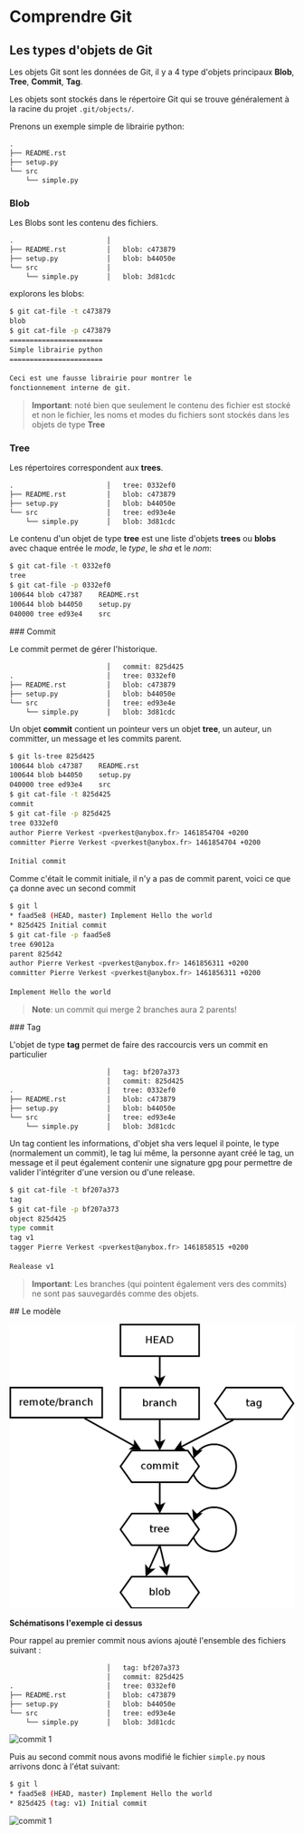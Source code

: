 # Comprendre Git

## Les types d'objets de Git

Les objets Git sont les données de Git, il y a 4 type d'objets principaux
**Blob**, **Tree**, **Commit**, **Tag**.

Les objets sont stockés dans le répertoire Git qui se trouve généralement à la
racine du projet ``.git/objects/``.

Prenons un exemple simple de librairie python:

```
.
├── README.rst
├── setup.py
└── src
    └── simple.py
```

### Blob

Les Blobs sont les contenu des fichiers.

```
.                       │ 
├── README.rst          │   blob: c473879
├── setup.py            │   blob: b44050e 
└── src                 │
    └── simple.py       │   blob: 3d81cdc

```

explorons les blobs:

```bash
$ git cat-file -t c473879
blob
$ git cat-file -p c473879
=======================
Simple librairie python
=======================

Ceci est une fausse librairie pour montrer le
fonctionnement interne de git.
```

> **Important**: noté bien que seulement le contenu des fichier est stocké et
> non le fichier, les noms et modes du fichiers sont stockés dans les objets
> de type **Tree**


### Tree

Les répertoires correspondent aux **trees**.

```
.                       │   tree: 0332ef0
├── README.rst          │   blob: c473879
├── setup.py            │   blob: b44050e 
└── src                 │   tree: ed93e4e
    └── simple.py       │   blob: 3d81cdc
```

Le contenu d'un objet de type **tree** est une liste d'objets **trees** ou
**blobs** avec chaque entrée le *mode*, le *type*, le *sha* et le *nom*:

```bash
$ git cat-file -t 0332ef0
tree
$ git cat-file -p 0332ef0
100644 blob c47387    README.rst
100644 blob b44050    setup.py
040000 tree ed93e4    src
```

### Commit

Le commit permet de gérer l'historique.

```
                        │   commit: 825d425
.                       │   tree: 0332ef0
├── README.rst          │   blob: c473879
├── setup.py            │   blob: b44050e 
└── src                 │   tree: ed93e4e
    └── simple.py       │   blob: 3d81cdc
```

Un objet **commit** contient un pointeur vers un objet **tree**, un auteur,
un committer, un message et les commits parent.

```bash
$ git ls-tree 825d425
100644 blob c47387    README.rst
100644 blob b44050    setup.py
040000 tree ed93e4    src
$ git cat-file -t 825d425
commit
$ git cat-file -p 825d425
tree 0332ef0
author Pierre Verkest <pverkest@anybox.fr> 1461854704 +0200
committer Pierre Verkest <pverkest@anybox.fr> 1461854704 +0200

Initial commit
```

Comme c'était le commit initiale, il n'y a pas de commit parent, voici
ce que ça donne avec un second commit

```bash
$ git l
* faad5e8 (HEAD, master) Implement Hello the world
* 825d425 Initial commit
$ git cat-file -p faad5e8
tree 69012a
parent 825d42
author Pierre Verkest <pverkest@anybox.fr> 1461856311 +0200
committer Pierre Verkest <pverkest@anybox.fr> 1461856311 +0200

Implement Hello the world
```

> **Note**: un commit qui merge 2 branches aura 2 parents!

### Tag

L'objet de type **tag** permet de faire des raccourcis vers un commit en
particulier

```
                        │   tag: bf207a373
                        │   commit: 825d425
.                       │   tree: 0332ef0
├── README.rst          │   blob: c473879
├── setup.py            │   blob: b44050e 
└── src                 │   tree: ed93e4e
    └── simple.py       │   blob: 3d81cdc
```

Un tag contient les informations, d'objet sha vers lequel il pointe, le type
(normalement un commit), le tag lui même, la personne ayant créé le tag, un
message et il peut également contenir une signature gpg pour permettre de
valider l'intégriter d'une version ou d'une release.

```bash
$ git cat-file -t bf207a373
tag
$ git cat-file -p bf207a373
object 825d425
type commit
tag v1
tagger Pierre Verkest <pverkest@anybox.fr> 1461858515 +0200

Realease v1
```

> **Important**: Les branches (qui pointent également vers des commits) ne sont
> pas sauvegardés comme des objets.

## Le modèle

![data model](images/010_model.png)


__Schématisons l'exemple ci dessus__

Pour rappel au premier commit nous avions ajouté l'ensemble des fichiers
suivant :

```
                        │   tag: bf207a373
                        │   commit: 825d425
.                       │   tree: 0332ef0
├── README.rst          │   blob: c473879
├── setup.py            │   blob: b44050e 
└── src                 │   tree: ed93e4e
    └── simple.py       │   blob: 3d81cdc
```


![commit 1](010_git_example_commit_1.png)

Puis au second commit nous avons modifié le fichier ``simple.py`` nous arrivons
donc à l'état suivant:

```bash
$ git l
* faad5e8 (HEAD, master) Implement Hello the world
* 825d425 (tag: v1) Initial commit
```

![commit 1](010_git_example_commit_2.png)

